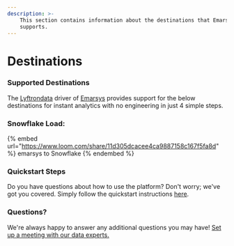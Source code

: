 ```yaml
---
description: >-
    This section contains information about the destinations that Emarsys
    supports.
---
```


# Destinations

### Supported Destinations

The [Lyftrondata](https://www.lyftrondata.com/) driver of [Emarsys](https://www.lyftrondata.com/integration/emarsys/) provides support for the below destinations for instant analytics with no engineering in just 4 simple steps.

### Snowflake Load:

{% embed url="https://www.loom.com/share/11d305dcacee4ca9887158c167f5fa8d" %}
emarsys to Snowflake
{% endembed %}

### Quickstart Steps

Do you have questions about how to use the platform? Don't worry; we've got you covered. Simply follow the quickstart instructions [here](../../../quickstart-steps.md).

### Questions? <a href="#questions" id="questions"></a>

We're always happy to answer any additional questions you may have! [Set up a meeting with our data experts.](https://www.lyftrondata.com/book-a-meeting/)

